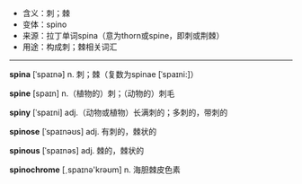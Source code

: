 - <span class="definition">含义：刺；棘</span>
- <span class="definition">变体：spino</span>
- <span class="definition">来源：拉丁单词spina（意为thorn或spine，即刺或荆棘）</span>
- <span class="definition">用途：构成刺；棘相关词汇</span>

---

<span class="vocabulary">**spina**</span> [ˈspaɪnə] n. 刺；棘（复数为spinae [ˈspaɪni:]）

<span class="vocabulary">**spine**</span> [spaɪn] n.（植物的）刺；（动物的）刺毛

<span class="vocabulary">**spiny**</span> [ˈspaɪni] adj.（动物或植物）长满刺的；多刺的，带刺的

<span class="vocabulary">**spinose**</span> [ˈspaɪnəʊs] adj. 有刺的，棘状的

<span class="vocabulary">**spinous**</span> [ˈspaɪnəs] adj. 棘的，棘状的

<span class="vocabulary">**spinochrome**</span> [ˏspaɪnə'krəʊm] n. 海胆棘皮色素
